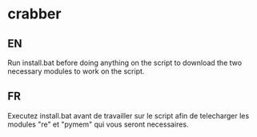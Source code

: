 # crabber

## EN
Run install.bat before doing anything on the script to download the two necessary modules to work on the script.

## FR
Executez install.bat avant de travailler sur le script afin de telecharger les modules "re" et "pymem" qui vous seront necessaires.
